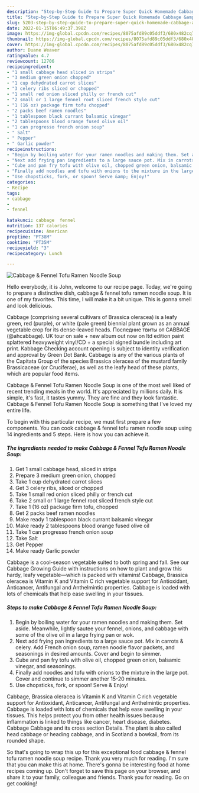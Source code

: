 ```yaml
---
description: "Step-by-Step Guide to Prepare Super Quick Homemade Cabbage &amp;amp; Fennel Tofu Ramen Noodle Soup"
title: "Step-by-Step Guide to Prepare Super Quick Homemade Cabbage &amp;amp; Fennel Tofu Ramen Noodle Soup"
slug: 5203-step-by-step-guide-to-prepare-super-quick-homemade-cabbage-and-amp-fennel-tofu-ramen-noodle-soup
date: 2022-01-15T06:49:37.398Z
image: https://img-global.cpcdn.com/recipes/8075afd89c05ddf3/680x482cq70/cabbage-fennel-tofu-ramen-noodle-soup-recipe-main-photo.jpg
thumbnail: https://img-global.cpcdn.com/recipes/8075afd89c05ddf3/680x482cq70/cabbage-fennel-tofu-ramen-noodle-soup-recipe-main-photo.jpg
cover: https://img-global.cpcdn.com/recipes/8075afd89c05ddf3/680x482cq70/cabbage-fennel-tofu-ramen-noodle-soup-recipe-main-photo.jpg
author: Duane Weaver
ratingvalue: 4.7
reviewcount: 12706
recipeingredient:
- "1 small cabbage head sliced in strips"
- "3 medium green onion chopped"
- "1 cup dehydrated carrot slices"
- "3 celery ribs sliced or chopped"
- "1 small red onion sliced philly or french cut"
- "2 small or 1 large fennel root sliced french style cut"
- "1 (16 oz) package firm tofu chopped"
- "2 packs beef ramen noodles"
- "1 tablespoon black currant balsamic vinegar"
- "2 tablespoons blood orange fused olive oil"
- "1 can progresso french onion soup"
- " Salt"
- " Pepper"
- " Garlic powder"
recipeinstructions:
- "Begin by boiling water for your ramen noodles and making them. Set aside. Meanwhile, lightly sautee your fennel, onions, and cabbage with some of the olive oil in a large frying pan or wok."
- "Next add frying pan ingredients to a large sauce pot. Mix in carrots &amp; celery. Add French onion soup, ramen noodle flavor packets, and seasonings in desired amounts. Cover and begin to simmer."
- "Cube and pan fry tofu with olive oil, chopped green onion, balsamic vinegar, and seasonings."
- "Finally add noodles and tofu with onions to the mixture in the large pot. Cover and continue to simmer another 15-20 minutes."
- "Use chopsticks, fork, or spoon! Serve &amp; Enjoy!"
categories:
- Recipe
tags:
- cabbage
- 
- fennel

katakunci: cabbage  fennel 
nutrition: 137 calories
recipecuisine: American
preptime: "PT38M"
cooktime: "PT35M"
recipeyield: "3"
recipecategory: Lunch

---
```



![Cabbage &amp; Fennel Tofu Ramen Noodle Soup](https://img-global.cpcdn.com/recipes/8075afd89c05ddf3/680x482cq70/cabbage-fennel-tofu-ramen-noodle-soup-recipe-main-photo.jpg)

Hello everybody, it is John, welcome to our recipe page. Today, we're going to prepare a distinctive dish, cabbage &amp; fennel tofu ramen noodle soup. It is one of my favorites. This time, I will make it a bit unique. This is gonna smell and look delicious.

Cabbage (comprising several cultivars of Brassica oleracea) is a leafy green, red (purple), or white (pale green) biennial plant grown as an annual vegetable crop for its dense-leaved heads. Последние твиты от CABBAGE (@ahcabbage). UK tour on sale + new album out now on ltd edition paint splattered heavyweight vinyl/CD + a special signed bundle including art print. Kabbage Checking account opening is subject to identity verification and approval by Green Dot Bank. Cabbage is any of the various plants of the Capitata Group of the species Brassica oleracea of the mustard family Brassicaceae (or Cruciferae), as well as the leafy head of these plants, which are popular food items.

Cabbage &amp; Fennel Tofu Ramen Noodle Soup is one of the most well liked of recent trending meals in the world. It's appreciated by millions daily. It is simple, it's fast, it tastes yummy. They are fine and they look fantastic. Cabbage &amp; Fennel Tofu Ramen Noodle Soup is something that I've loved my entire life.


To begin with this particular recipe, we must first prepare a few components. You can cook cabbage &amp; fennel tofu ramen noodle soup using 14 ingredients and 5 steps. Here is how you can achieve it.

<!--inarticleads1-->

##### The ingredients needed to make Cabbage &amp; Fennel Tofu Ramen Noodle Soup:

1. Get 1 small cabbage head, sliced in strips
1. Prepare 3 medium green onion, chopped
1. Take 1 cup dehydrated carrot slices
1. Get 3 celery ribs, sliced or chopped
1. Take 1 small red onion sliced philly or french cut
1. Take 2 small or 1 large fennel root sliced french style cut
1. Take 1 (16 oz) package firm tofu, chopped
1. Get 2 packs beef ramen noodles
1. Make ready 1 tablespoon black currant balsamic vinegar
1. Make ready 2 tablespoons blood orange fused olive oil
1. Take 1 can progresso french onion soup
1. Take  Salt
1. Get  Pepper
1. Make ready  Garlic powder


Cabbage is a cool-season vegetable suited to both spring and fall. See our Cabbage Growing Guide with instructions on how to plant and grow this hardy, leafy vegetable—which is packed with vitamins! Cabbage, Brassica oleracea is Vitamin K and Vitamin C rich vegetable support for Antioxidant, Anticancer, Antifungal and Anthelmintic properties. Cabbage is loaded with lots of chemicals that help ease swelling in your tissues. 

<!--inarticleads2-->

##### Steps to make Cabbage &amp; Fennel Tofu Ramen Noodle Soup:

1. Begin by boiling water for your ramen noodles and making them. Set aside. Meanwhile, lightly sautee your fennel, onions, and cabbage with some of the olive oil in a large frying pan or wok.
1. Next add frying pan ingredients to a large sauce pot. Mix in carrots &amp; celery. Add French onion soup, ramen noodle flavor packets, and seasonings in desired amounts. Cover and begin to simmer.
1. Cube and pan fry tofu with olive oil, chopped green onion, balsamic vinegar, and seasonings.
1. Finally add noodles and tofu with onions to the mixture in the large pot. Cover and continue to simmer another 15-20 minutes.
1. Use chopsticks, fork, or spoon! Serve &amp; Enjoy!


Cabbage, Brassica oleracea is Vitamin K and Vitamin C rich vegetable support for Antioxidant, Anticancer, Antifungal and Anthelmintic properties. Cabbage is loaded with lots of chemicals that help ease swelling in your tissues. This helps protect you from other health issues because inflammation is linked to things like cancer, heart disease, diabetes. Cabbage Cabbage and its cross section Details. The plant is also called head cabbage or heading cabbage, and in Scotland a bowkail, from its rounded shape. 

So that's going to wrap this up for this exceptional food cabbage &amp; fennel tofu ramen noodle soup recipe. Thank you very much for reading. I'm sure that you can make this at home. There's gonna be interesting food at home recipes coming up. Don't forget to save this page on your browser, and share it to your family, colleague and friends. Thank you for reading. Go on get cooking!

